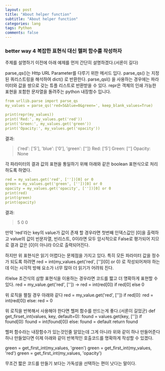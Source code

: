 ```yaml
---
layout: post  
title: "About helper function"  
subtitle: "About helper function"  
categories: lang        
tags: Python    
comments: false  
---
```


### better way 4 복잡한 표현식 대신 헬퍼 함수를 작성하자

주제를 설명하기 이전에 아래 예제를 먼저 간단히 설명하겠다.(서론이 길다)

parse_qs()는 Http URL Parameter를 다루기 위한 메서드 입다.
parse_qs() 는 지정된 쿼리스트링을 해석하여 dict() 로 반환한다.
parse_qsl() 을 사용하는 경우에는 파라미터와 값을 쌍으로 갖는 튜플 리스트로 반환받을 수 있다.
repr은 객체의 인쇄 가능한 표현을 포함한 문자열을 돌려주는 python 내장함수 입니다.

```yml
from urllib.parse import parse_qs
my_values = parse_qs('red=5&blue=0&green=', keep_blank_values=True)

print(repr(my_values))
print('Red:', my_values.get('red'))
print('Green:', my_values.get('green'))
print('Opacity:', my_values.get('opacity'))
```
결과:
> {'red': ['5'], 'blue': ['0'], 'green': ['']}
> Red:     ['5']
> Green:   ['']
> Opacity: None

각 파라미터의 결과 값의 표현을 통일하기 위해 아래와 같은 boolean 표현식으로 처리 하도록 하였다.
```yml
red = my_values.get('red', [''])[0] or 0
green = my_values.get('green', [''])[0] or 0
opacity = my_values.get('opacity', [''])[0] or 0
print(red)
print(green)
print(opacity)
```

결과:
> 5
> 0
> 0

만약 'red'라는 key의 value가 값이 존재 할 경우라면 첫번째 인덱스값인 [0]을 출력하고
value의 값이 빈문자열, 빈리스트, 0이라면 모두 암시적으로 False로 평가되어 지므로 결과 값은 [0]이 아니라 0으로 출력되어진다.

하지만 위 표현식은 읽기 어렵다는 문제점을 가지고 있다. 특히 모든 파라미터 값을 정수가 되도록 하려면
red = int(my_values.get('red', [''])[0] or 0) 로 작성되어져야 하는데 이는 시각적 방해 요소가 너무 많아 더 읽기가 어려워 진다.

if/else 조건식의 삼항 표현식을 이용하는 경우라면 코드를 짧고 더 명확하게 표현할 수 있다.
red = my_value.get('red', ['']) -> red = int(red[0]) if red[0] else 0

위 로직을 펼칠 경우 아래와 같다
red = my_value.get('red', [''])
if red[0]:
  red = int(red[0])
else:
  red = 0

위 로직을 반복해서 사용해야 한다면 헬퍼 함수를 만드는게 좋다.(서론이 길었군)
def get_firset_int(values, key, default=0):
 found = values.get(key, [''])
 if found[0]:
   found = int(found[0])
 else:
   found = default
 return found

헬퍼 함수라는 내장함수가 있는것인줄 알았는데 그게 아니라 위와 같이 하나 만들어준다
하나 만들었다면 이제 아래와 같이 반복적인 호출코드를 명확하게 작성할 수 있겠다.

green = get_first_int(my_values, 'green')
green = get_first_int(my_values, 'red')
green = get_first_int(my_values, 'opacity')

무조건 짧은 코드를 만들기 보다는 가독성을 선택하는 편이 낫다는 말이다.

